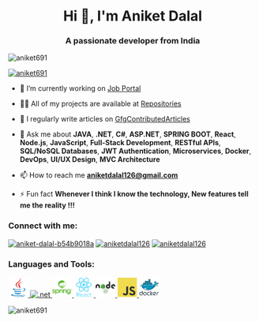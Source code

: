<h1 align="center">Hi 👋, I'm Aniket Dalal</h1>
<h3 align="center">A passionate developer from India</h3>

<p align="left"> <img src="https://komarev.com/ghpvc/?username=aniket691&label=Profile%20views&color=0e75b6&style=flat" alt="aniket691" /> </p>

<p align="left"> <a href="https://github.com/ryo-ma/github-profile-trophy"><img src="https://github-profile-trophy.vercel.app/?username=aniket691" alt="aniket691" /></a> </p>

- 🔭 I’m currently working on [Job Portal](https://github.com/aniket691/job_portal.git)

- 👨‍💻 All of my projects are available at [Repositories](https://github.com/aniket691?tab=repositories)

- 📝 I regularly write articles on [GfgContributedArticles](https://github.com/aniket691/GfgContributedArticles)

- 💬 Ask me about **JAVA**, **.NET**, **C#**, **ASP.NET**, **SPRING BOOT**, **React**, **Node.js**, **JavaScript**, **Full-Stack Development**, **RESTful APIs**, **SQL/NoSQL Databases**, **JWT Authentication**, **Microservices**, **Docker**, **DevOps**, **UI/UX Design**, **MVC Architecture**

- 📫 How to reach me **aniketdalal126@gmail.com**

- ⚡ Fun fact **Whenever I think I know the technology, New features tell me the reality !!!**

<h3 align="left">Connect with me:</h3>
<p align="left">
<a href="https://linkedin.com/in/aniket-dalal-b54b9018a" target="blank"><img align="center" src="https://raw.githubusercontent.com/rahuldkjain/github-profile-readme-generator/master/src/images/icons/Social/linked-in-alt.svg" alt="aniket-dalal-b54b9018a" height="30" width="40" /></a>
<a href="https://www.leetcode.com/aniketdalal126" target="blank"><img align="center" src="https://raw.githubusercontent.com/rahuldkjain/github-profile-readme-generator/master/src/images/icons/Social/leet-code.svg" alt="aniketdalal126" height="30" width="40" /></a>
<a href="https://auth.geeksforgeeks.org/user/aniketdalal126" target="blank"><img align="center" src="https://raw.githubusercontent.com/rahuldkjain/github-profile-readme-generator/master/src/images/icons/Social/geeks-for-geeks.svg" alt="aniketdalal126" height="30" width="40" /></a>
</p>

<h3 align="left">Languages and Tools:</h3>
<p align="left"> <a href="https://www.java.com" target="_blank"> <img src="https://raw.githubusercontent.com/devicons/devicon/master/icons/java/java-original.svg" alt="java" width="40" height="40"/> </a> <a href="https://dotnet.microsoft.com/" target="_blank"> <img src="https://raw.githubusercontent.com/devicons/devicon/master/icons/dotnet/dotnet-original.svg" alt=".net" width="40" height="40"/> </a> <a href="https://spring.io/projects/spring-boot" target="_blank"> <img src="https://raw.githubusercontent.com/devicons/devicon/master/icons/spring/spring-original-wordmark.svg" alt="spring-boot" width="40" height="40"/> </a> <a href="https://reactjs.org/" target="_blank"> <img src="https://raw.githubusercontent.com/devicons/devicon/master/icons/react/react-original-wordmark.svg" alt="react" width="40" height="40"/> </a> <a href="https://nodejs.org/en/" target="_blank"> <img src="https://raw.githubusercontent.com/devicons/devicon/master/icons/nodejs/nodejs-original-wordmark.svg" alt="nodejs" width="40" height="40"/> </a> <a href="https://www.javascript.com/" target="_blank"> <img src="https://raw.githubusercontent.com/devicons/devicon/master/icons/javascript/javascript-original.svg" alt="javascript" width="40" height="40"/> </a> <a href="https://www.docker.com/" target="_blank"> <img src="https://raw.githubusercontent.com/devicons/devicon/master/icons/docker/docker-original-wordmark.svg" alt="docker" width="40" height="40"/> </a> </p>

<p><img align="center" src="https://github-readme-stats.vercel.app/api/top-langs?username=aniket691&show_icons=true&locale=en&layout=compact" alt="aniket691" /></p>

